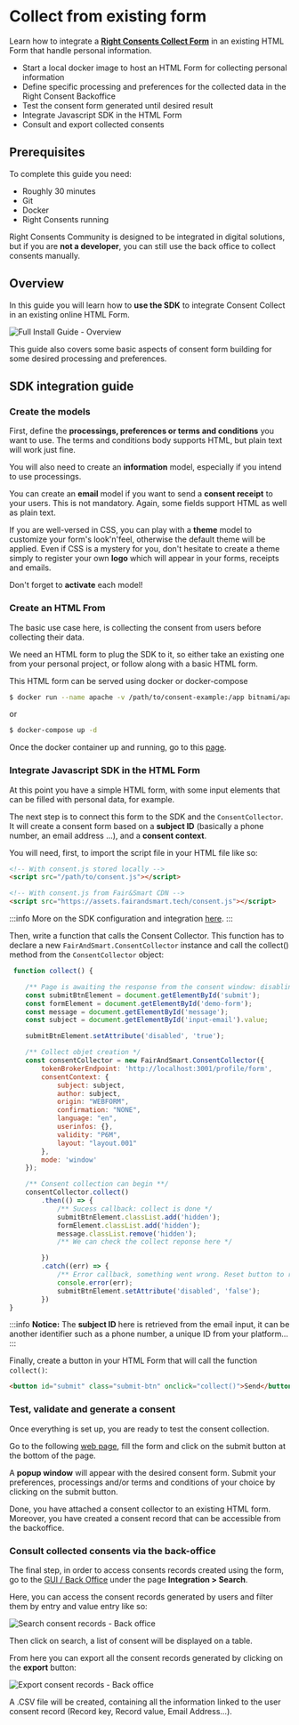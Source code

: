 # Collect from existing form

Learn how to integrate a **[Right Consents Collect Form](https://right-consents.fairandsmart.io/about/integrate-html-form/)** in an existing HTML Form that handle personal information.

- Start a local docker image to host an HTML Form for collecting personal information
- Define specific processing and preferences for the collected data in the Right Consent Backoffice
- Test the consent form generated until desired result
- Integrate Javascript SDK in the HTML Form
- Consult and export collected consents

## Prerequisites

To complete this guide you need:

- Roughly 30 minutes
- Git
- Docker
- Right Consents running

Right Consents Community is designed to be integrated in digital solutions, but if you are **not a developer**, you can still use the back office to collect consents manually.

## Overview

In this guide you will learn how to **use the SDK** to integrate Consent Collect in an existing online HTML Form.

![Full Install Guide - Overview](/img/integratehtml-overview.jpg)

This guide also covers some basic aspects of consent form building for some desired processing and preferences.

## SDK integration guide

### Create the models

First, define the **processings, preferences or terms and conditions** you want to use. The terms and
conditions body supports HTML, but plain text will work just fine.

You will also need to create an **information** model, especially if you intend to use processings.

You can create an **email** model if you want to send a **consent receipt**  to your users. This is
not mandatory. Again, some fields support HTML as well as plain text.

If you are well-versed in CSS, you can play with a **theme** model to customize your form's look'n'feel, otherwise the
default theme will be applied. Even if CSS is a mystery for you, don't hesitate to create a theme simply to register
your own **logo** which will appear in your forms, receipts and emails.

Don't forget to **activate** each model!

### Create an HTML From

The basic use case here, is collecting the consent from users before collecting their data.

We need an HTML form to plug the SDK to it, so either take an existing one from your personal project, or follow along with a basic HTML form.

This HTML form can be served using docker or docker-compose

```bash
$ docker run --name apache -v /path/to/consent-example:/app bitnami/apache:latest -p 1180:1180
```

or

```bash
$ docker-compose up -d
```

Once the docker container up and running, go to this [page](http://localhost:1180/index.html).

### Integrate Javascript SDK in the HTML Form

At this point you have a simple HTML form, with some input elements that can be filled with personal data, for example.

The next step is to connect this form to the SDK and the `ConsentCollector`. It will create a consent
form based on a **subject ID** (basically a phone number, an email address ...), and a **consent context**.

You will need, first, to import the script file in your HTML file like so:

```html
<!-- With consent.js stored locally -->
<script src="/path/to/consent.js"></script>

<!-- With consent.js from Fair&Smart CDN -->
<script src="https://assets.fairandsmart.tech/consent.js"></script>
```

:::info
More on the SDK configuration and integration [here](/docs/techdoc/sdk#balise-script).
:::

Then, write a function that calls the Consent Collector. This function has to declare a
new `FairAndSmart.ConsentCollector` instance and call the collect()
method from the `ConsentCollector` object:

```javascript
 function collect() {

    /** Page is awaiting the response from the consent window: disabling submit button **/
    const submitBtnElement = document.getElementById('submit');
    const formElement = document.getElementById('demo-form');
    const message = document.getElementById('message');
    const subject = document.getElementById('input-email').value;

    submitBtnElement.setAttribute('disabled', 'true');

    /** Collect objet creation */
    const consentCollector = new FairAndSmart.ConsentCollector({
        tokenBrokerEndpoint: 'http://localhost:3001/profile/form',
        consentContext: {
            subject: subject,
            author: subject,
            origin: "WEBFORM",
            confirmation: "NONE",
            language: "en",
            userinfos: {},
            validity: "P6M",
            layout: "layout.001"
        },
        mode: 'window'
    });

    /** Consent collection can begin **/
    consentCollector.collect()
        .then(() => {
            /** Sucess callback: collect is done */
            submitBtnElement.classList.add('hidden');
            formElement.classList.add('hidden');
            message.classList.remove('hidden');
            /** We can check the collect reponse here */

        })
        .catch((err) => {
            /** Error callback, something went wrong. Reset button to retry the consent collect */
            console.error(err);
            submitBtnElement.setAttribute('disabled', 'false');
        })
}
```

:::info
<b>Notice:</b> The **subject ID** here is retrieved from the email input, it can be another identifier such as a phone number, a unique ID from your platform...
:::

Finally, create a button in your HTML Form that will call the function ```collect()```:

```html
<button id="submit" class="submit-btn" onclick="collect()">Send</button>
```

### Test, validate and generate a consent

Once everything is set up, you are ready to test the consent collection.

Go to the following [web page](http://localhost:1180/index.html), fill the form and click on the submit button at the bottom of the page.

A **popup window** will appear with the desired consent form. Submit your preferences, processings and/or terms and conditions of your choice by clicking on the submit button.

Done, you have attached a consent collector to an existing HTML form. Moreover, you have created a consent record that can be accessible from the backoffice.

### Consult collected consents via the back-office

The final step, in order to access consents records created using the form, go to the [GUI / Back Office](http://localhost:4200) under the page **Integration > Search**.

Here, you can access the consent records generated by users and filter them by entry and value entry like so:

![Search consent records - Back office](/img/existing-form-records-search.png)

Then click on search, a list of consent will be displayed on a table.

From here you can export all the consent records generated by clicking on the **export** button:

![Export consent records - Back office](/img/existing-form-records-export.png)

A .CSV file will be created, containing all the information linked to the user consent record (Record key, Record value, Email Address...).

